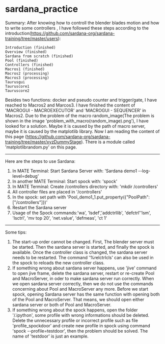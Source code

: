 # sardana_practice

Summary: 
After knowing how to controll the blender blades motion and how to write some controllers , I have followed these steps according to the introduction(https://github.com/sardana-org/sardana-training/tree/master/users):

    Introduction (finished)
    Overview (finished)
    Sardana from scratch (finished)
    Pool (finished)
    Controllers (finished)
    Macros1 (finished)
    Macros2 (processing)
    Macros3 (processing)
    Taurusgui
    Tauruscore1
    Tauruscore2

Besides two functions: docker and pseudo counter and trigger/gate, I have reached to Macros2 and Marcos3. I have finished the content of 'MACROGUI - MACROEXECUTOR' and 'MACROGUI - SEQUENCER' in Macros2. Due to the problem of the macro random_image(The problem is shown in the image 'problem_with_macro(random_image).png'), I have looked for a solution. Maybe it is caused by the path of macro server, maybe it is caused by the matplotlib library. Now I am reading the content of this page (https://github.com/sardana-org/sardana-training/tree/master/xyzDummyStage). There is a module called 'matplotlibrandom.py' on this page.


----------------------------------------------------------------------------------------------------------------------------------------

Here are the steps to use Sardana:
1. In MATE Terminal:
  Start Sardana Server with: 'Sardana demo1 --log-level=debug'
2. In another MATE Terminal: 
  Start spock with: 'spock'
3. In MATE Terminal: 
  Create /controllers directory with: 'mkdir /controllers'
4. All controller files are placed in '/controllers'
5. In the spock:
   set path with 'Pool_demo1_1.put_property({"PoolPath":["/controllers"]})'
6. Restart the Sardana server
7. Usage of the Spock commands:'wa', 'lsdef','addctrllib', 'defctrl''lsm', 'lsctrl', 'mv top 20', 'net.value', 'defmeas', 'ct 1'


-----------------------------------------------------------------------------------------------------------------------------------------
Some tips:

1. The start-up order cannot be changed. First, The blender server must be started. Then the sardana server is started, and finally the spock is available. Once the controller class is changed, the sardana server needs to be restarted. The command '%relctrlcls' can also be used in the spock to reloads the new controller class.
2. If something wrong about sardana server happens, use 'jive' command to open jive frame, delete the sardana server, restart or re-create Pool and MacroServer, in oder to make sardana server run correctly. When we open sardana server correctly, then we do not use the commands concerning about Pool and MacroServer any more. Before we start spock, opening Sardana server has the same function with opening both of the Pool and MacroServer. That means, we should open either sardana server or both of Pool and MacroServer.      
3. If something wrong about the spock happens, open the folder '/.ipython', some profile with wrong informations should be deleted. Delete the unnecessary profile or incorrect profile such as file 'profile_spockdoor' and create new profile in spock using command 'spock --profile=testdoor', then the problem should be solved. The name of 'testdoor' is just an example.

